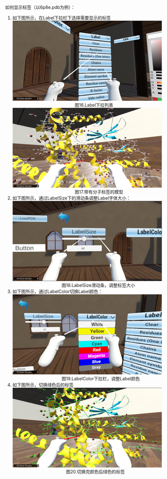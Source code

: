 如何显示标签（以6p8e.pdb为例）：  
1. 如下图所示，在Label下拉栏下选择需要显示的标签  
![图片16](png/图片16.png "图片16")  
&emsp;&emsp;&emsp;&emsp;&emsp;&emsp;&emsp;&emsp;&emsp;&emsp;&emsp;&emsp;&emsp;&emsp;
图16.Label下拉列表  
![图片17](png/图片17.png "图片17")  
&emsp;&emsp;&emsp;&emsp;&emsp;&emsp;&emsp;&emsp;&emsp;&emsp;&emsp;&emsp;&emsp;&emsp;
图17.带有分子标签的模型  
2. 如下图所示，通过LabelSize下的滑动条调整Label字体大小：  
![图片18](png/图片18.png "图片18")  
&emsp;&emsp;&emsp;&emsp;&emsp;&emsp;&emsp;&emsp;&emsp;&emsp;&emsp;
图18.LabelSize滑动条，调整标签大小  
3. 如下图所示，通过LabelColor切换Label颜色：  
![图片19](png/图片19.png "图片19")  
&emsp;&emsp;&emsp;&emsp;&emsp;&emsp;&emsp;&emsp;&emsp;&emsp;&emsp;
图19.LabelColor下拉栏，调整Label颜色  
4. 如下图所示，切换绿色后的标签  
![图片20](png/图片20.png "图片20")  
&emsp;&emsp;&emsp;&emsp;&emsp;&emsp;&emsp;&emsp;&emsp;&emsp;&emsp;&emsp;
图20.切换完颜色后绿色的标签  
